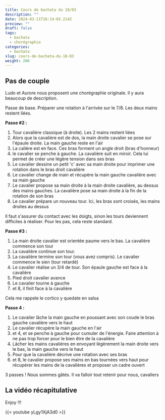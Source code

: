 ```yaml
---
title: Cours de bachata du 18/03
description: ""
date: 2024-03-11T16:14:03.214Z
preview: ""
draft: false
tags:
  - bachata
  - chorégraphie
categories:
  - bachata
slug: cours-de-bachata-du-18-03
weight: 266
--- 
```


## Pas de couple

Ludo et Aurore nous proposent une chorégraphie originale. Il y aura beaucoup de description.

Passe de base. Préparer une rotation à l'arrivée sur le 7/8. Les deux mains restent liées.

**Passe #2 :**
1. Tour cavalière classique (à droite). Les 2 mains restent liées
2. Alors que la cavalière est de dos, la main droite cavalier se pose sur l'épaule droite. La main gauche reste en l'air
3. La calière est en face. Ces bras forment un angle droit (bras d'honneur)
4. le cavalier se penche à gauche. La cavalière suit en miroir. Cela lui permet de créer une légère tension dans ses bras
5. Le cavalier dessine un petit 'c' avec sa main droite pour imprimer une rotation dans le bras droit cavalière
6. Le cavalier change de main et récupère la main gauche cavalière avec sa main gauche
7. Le cavalier propose sa main droite à la main droite cavalière, au dessus des mains gauches. La cavalière pose sa main droite à la fin de la rotation de son bras
8. Le cavalier prépare un nouveau tour. Ici, les bras sont croisés, les mains droites au dessus


Il faut s'assurer du contact avec les doigts, sinon les tours deviennent difficiles à réaliser.
Pour les pas, cela reste standard.

**Passe #3 :**

1. La main droite cavalier est orientée paume vers le bas. La cavalière commence son tour
2. La cavalière continue son tour.
3. La cavalière termine son tour (vous avez compris). Le cavalier commence le sien (tour retardé)
4. Le cavalier réalise un 3/4 de tour. Son épaule gauche est face à la cavalière
5. Pied droit cavalier avance 
6. Le cavalier tourne à gauche
7. et 8, il finit face à la cavalière 

Cela me rappele le cortico y quedate en salsa

**Passe 4 :**

1. Le cavalier lâche la main gauche en poussant avec son coude le bras gauche cavalière vers le haut
2. Le cavalier récupère la main gauche en l'air
3. et 4, et se penche à gauche pour cumuler de l'énergie. Faire attention à ne pas trop forcer pour le bien être de la cavalière
5. Lâcher les mains cavalières en envoyant légèrement la main droite vers le bas, la main gauche vers le haut
6. Pour que la cavalière décrive une rotation avec ses bras
7. et 8, le cavalier propose ses mains en bas tournées vers haut pour récupérer les mains de la cavalières et proposer un cadre ouvert

3 passes ! Nous sommes gâtés. Il va falloir tout retenir pour nous, cavaliers 

## La vidéo récapitulative

Enjoy !!!

{{< youtube yLgy1XjA3d0 >}}
